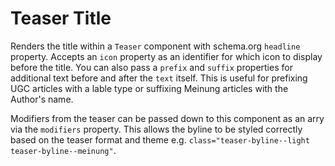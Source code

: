 # Teaser Title

Renders the title within a `Teaser` component with schema.org `headline` property. Accepts an `icon` property as an identifier for which icon to display before the title. You can also pass a `prefix` and `suffix` properties for additional text before and after the `text` itself. This is useful for prefixing UGC articles with a lable type or suffixing Meinung articles with the Author's name.

Modifiers from the teaser can be passed down to this component as an arry via the `modifiers` property. This allows the byline to be styled correctly based on the teaser format and theme e.g. `class="teaser-byline--light teaser-byline--meinung"`.
